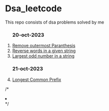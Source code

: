 # Dsa_leetcode
This repo consists of dsa problems solved by me </br>
<ol>
  
<h3>20-oct-2023</h3>
  <li> <a href="https://leetcode.com/problems/remove-outermost-parentheses/description/"> Remove outermost Paranthesis</a> </li>
  <li> <a href="https://leetcode.com/problems/reverse-words-in-a-string/description/ ">Reverse words in a given string </a></li>
  <li><a href="https://leetcode.com/problems/largest-odd-number-in-string/description/ "> Largest odd number in a string</a></li>
  <h3>21-oct-2023</h3>
  <li> <a href="https://leetcode.com/problems/longest-common-prefix/description/"> Longest Common Prefix</a></li>
  
  
</ol>

/* <li> <a href=" "> </a></li> */

